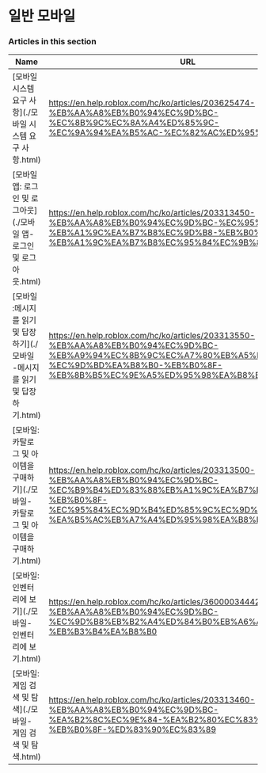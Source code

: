 # 일반 모바일  
### Articles in this section
Name|URL
-|-
[모바일 시스템 요구 사항](./모바일 시스템 요구 사항.html) |https://en.help.roblox.com/hc/ko/articles/203625474-%EB%AA%A8%EB%B0%94%EC%9D%BC-%EC%8B%9C%EC%8A%A4%ED%85%9C-%EC%9A%94%EA%B5%AC-%EC%82%AC%ED%95%AD
[모바일 앱: 로그인 및 로그아웃](./모바일 앱- 로그인 및 로그아웃.html) |https://en.help.roblox.com/hc/ko/articles/203313450-%EB%AA%A8%EB%B0%94%EC%9D%BC-%EC%95%B1-%EB%A1%9C%EA%B7%B8%EC%9D%B8-%EB%B0%8F-%EB%A1%9C%EA%B7%B8%EC%95%84%EC%9B%83
[모바일 :메시지를 읽기 및 답장하기](./모바일 -메시지를 읽기 및 답장하기.html) |https://en.help.roblox.com/hc/ko/articles/203313550-%EB%AA%A8%EB%B0%94%EC%9D%BC-%EB%A9%94%EC%8B%9C%EC%A7%80%EB%A5%BC-%EC%9D%BD%EA%B8%B0-%EB%B0%8F-%EB%8B%B5%EC%9E%A5%ED%95%98%EA%B8%B0
[모바일: 카탈로그 및 아이템을 구매하기](./모바일- 카탈로그 및 아이템을 구매하기.html) |https://en.help.roblox.com/hc/ko/articles/203313500-%EB%AA%A8%EB%B0%94%EC%9D%BC-%EC%B9%B4%ED%83%88%EB%A1%9C%EA%B7%B8-%EB%B0%8F-%EC%95%84%EC%9D%B4%ED%85%9C%EC%9D%84-%EA%B5%AC%EB%A7%A4%ED%95%98%EA%B8%B0-
[모바일: 인벤터리에 보기](./모바일- 인벤터리에 보기.html) |https://en.help.roblox.com/hc/ko/articles/360000344426-%EB%AA%A8%EB%B0%94%EC%9D%BC-%EC%9D%B8%EB%B2%A4%ED%84%B0%EB%A6%AC%EC%97%90-%EB%B3%B4%EA%B8%B0
[모바일: 게임 검색 및 탐색](./모바일- 게임 검색 및 탐색.html) |https://en.help.roblox.com/hc/ko/articles/203313460-%EB%AA%A8%EB%B0%94%EC%9D%BC-%EA%B2%8C%EC%9E%84-%EA%B2%80%EC%83%89-%EB%B0%8F-%ED%83%90%EC%83%89
